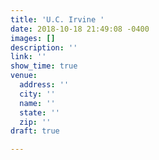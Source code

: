 ```yaml
---
title: 'U.C. Irvine '
date: 2018-10-18 21:49:08 -0400
images: []
description: ''
link: ''
show_time: true
venue:
  address: ''
  city: ''
  name: ''
  state: ''
  zip: ''
draft: true

---
```


